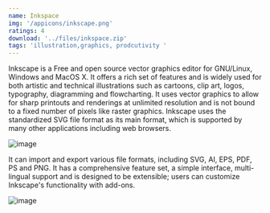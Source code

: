 ```yaml
---
name: Inkspace
img: '/appicons/inkscape.png'
ratings: 4
download: '../files/inkspace.zip'
tags: 'illustration,graphics, prodcutivity '
---
```


Inkscape is a Free and open source vector graphics editor for GNU/Linux, Windows and MacOS X. It offers a rich set of features and is widely used for both artistic and technical illustrations such as cartoons, clip art, logos, typography, diagramming and flowcharting. It uses vector graphics to allow for sharp printouts and renderings at unlimited resolution and is not bound to a fixed number of pixels like raster graphics. Inkscape uses the standardized SVG file format as its main format, which is supported by many other applications including web browsers.

<img src="../../screenshots/Inkscape/inkscapess1.png" alt="image" >

It can import and export various file formats, including SVG, AI, EPS, PDF, PS and PNG. It has a comprehensive feature set, a simple interface, multi-lingual support and is designed to be extensible; users can customize Inkscape's functionality with add-ons.

<img src="../../screenshots/Inkscape/inkscapess2.png" alt="image" >
